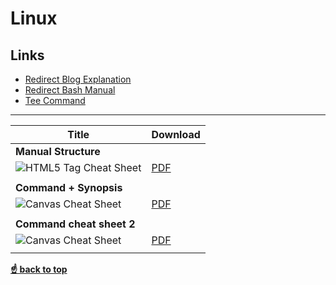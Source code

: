 # Linux

## Links
* [Redirect Blog Explanation](http://mywiki.wooledge.org/BashGuide/InputAndOutput?#Redirection)
* [Redirect Bash Manual](https://www.gnu.org/software/bash/manual/html_node/Redirections.html)
* [Tee Command](https://upload.wikimedia.org/wikipedia/commons/thumb/2/24/Tee.svg/400px-Tee.svg.png)
----
| Title                          |Download |
| ------------------------------ |---------|
| **Manual Structure**      |         |
| ![](https://raw.githubusercontent.com/Tabele86/cheat-sheets/html/images/html5-cheatsheet-preview.png "HTML5 Tag Cheat Sheet") |[PDF](https://github.com/Tabele86/cheat-sheets/blob/main/linux/download/Manual%2BStructure%2BCheat%2BSheet.pdf) |
|                                |         |
| **Command + Synopsis**   |         |
| ![](https://Tabele86/cheat-sheets/Frontend-Cheat-Sheets/html/images/html5-canvas-cheat-sheet-preview.png "Canvas Cheat Sheet") |  [PDF](https://github.com/Tabele86/cheat-sheets/blob/main/linux/download/Command%2BSynopsis%2BCheat%2BSheet.pdf) |
|                                |         |
| **Command cheat sheet 2** |            |
| ![](https://raw.githubusercontent.com/Tabele86/cheat-sheets/html/images/html5-canvas-cheat-sheet.png "Canvas Cheat Sheet") | [PDF](https://github.com/Tabele86/cheat-sheets/blob/main/linux/download/Section%2B2%2BCommand%2BCheat%2BSheet.pdf) |
|                                |        |


**[☝ back to top](#linux)**
